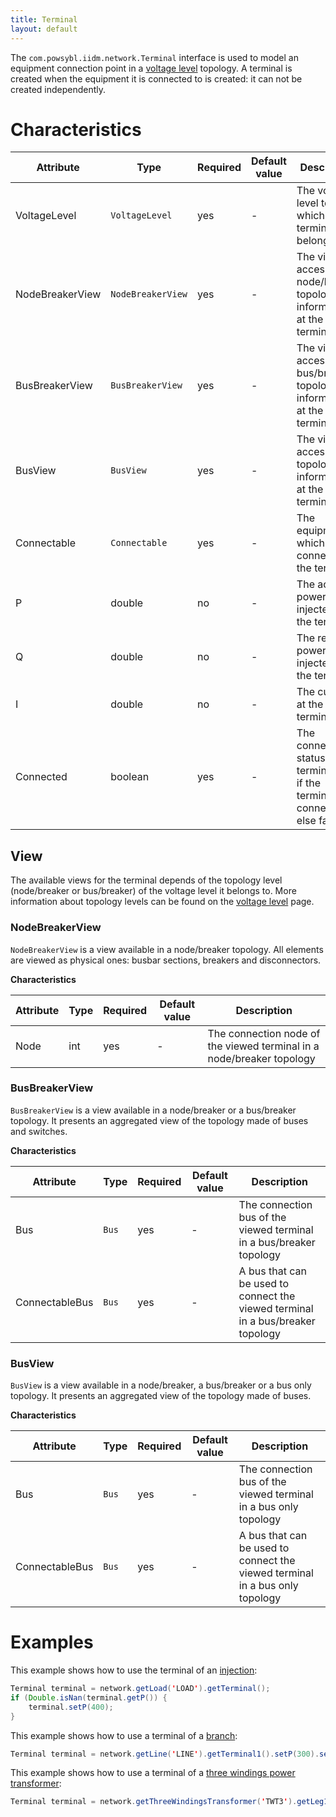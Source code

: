 ```yaml
---
title: Terminal
layout: default
---
```


The `com.powsybl.iidm.network.Terminal` interface is used to model an equipment connection point in a [voltage level](voltageLevel.md)
topology. A terminal is created when the equipment it is connected to is created: it can not be created independently.

# Characteristics

| Attribute | Type | Required | Default value | Description |
| --------- | ---- | -------- | ------------- | ----------- |
| VoltageLevel | `VoltageLevel` | yes | - | The voltage level to which the terminal belongs |
| NodeBreakerView | `NodeBreakerView` | yes | - | The view to access node/breaker topology information at the terminal |
| BusBreakerView | `BusBreakerView` | yes | - | The view to access bus/breaker topology information at the terminal |
| BusView | `BusView` | yes | - | The view to access bus topology information at the terminal |
| Connectable | `Connectable` | yes | - | The equipment which is connected to the terminal |
| P | double | no | - | The active power injected at the terminal |
| Q | double | no | - | The reactive power injected at the terminal |
| I | double | no | - | The current at the terminal |
| Connected | boolean | yes | - | The connection status of the terminal (true if the terminal is connected, else false) |

## View
The available views for the terminal depends of the topology level (node/breaker or bus/breaker) of the voltage level it
belongs to. More information about topology levels can be found on the [voltage level](voltageLevel.md) page.

### NodeBreakerView
`NodeBreakerView` is a view available in a node/breaker topology. All elements are viewed as physical ones: busbar sections,
breakers and disconnectors.

**Characteristics**

| Attribute | Type | Required | Default value | Description |
| --------- | ---- | -------- | ------------- | ----------- |
| Node | int | yes | - | The connection node of the viewed terminal in a node/breaker topology |

### BusBreakerView
`BusBreakerView` is a view available in a node/breaker or a bus/breaker topology. It presents an aggregated view of the
topology made of buses and switches.

**Characteristics**

| Attribute | Type | Required | Default value | Description |
| --------- | ---- | -------- | ------------- | ----------- |
| Bus | `Bus` | yes | - | The connection bus of the viewed terminal in a bus/breaker topology |
| ConnectableBus | `Bus` | yes | - | A bus that can be used to connect the viewed terminal in a bus/breaker topology |

### BusView
`BusView` is a view available in a node/breaker, a bus/breaker or a bus only topology. It presents an aggregated view of
the topology made of buses.

**Characteristics**

| Attribute | Type | Required | Default value | Description |
| --------- | ---- | -------- | ------------- | ----------- |
| Bus | `Bus` | yes | - | The connection bus of the viewed terminal in a bus only topology |
| ConnectableBus | `Bus` | yes | - | A bus that can be used to connect the viewed terminal in a bus only topology |

# Examples
This example shows how to use the terminal of an [injection](injection.md):
```java
Terminal terminal = network.getLoad('LOAD').getTerminal();
if (Double.isNan(terminal.getP()) {
    terminal.setP(400);
}
```

This example shows how to use a terminal of a [branch](branch.md):
```java
Terminal terminal = network.getLine('LINE').getTerminal1().setP(300).setQ(100);
```

This example shows how to use a terminal of a [three windings power transformer](threeWindingsTransformer.md):
```java
Terminal terminal = network.getThreeWindingsTransformer('TWT3').getLeg1().getTerminal().setP(0.0);
```
